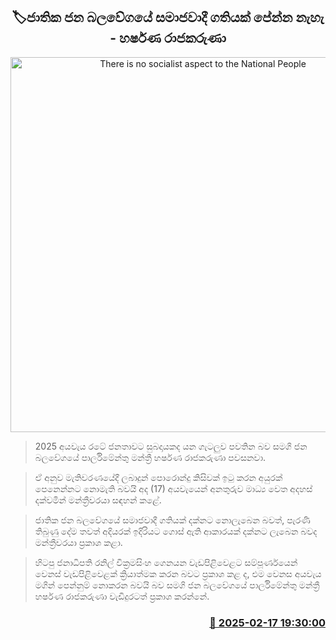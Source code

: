 <p align='center'><b><h2 align='center' title='There is no socialist aspect to the National People's Power - Harshana Rajakaruna'>🏷ජාතික ජන බලවේගයේ සමාජවාදී ගතියක් පේන්න නැහැ - හර්ෂණ රාජකරුණා</h2></b></p>
<p align='center'><img src='https://helakuru.sgp1.cdn.digitaloceanspaces.com/esana/images/lib/harshana-rajakaruna-budget.jpg' width='600' alt='There is no socialist aspect to the National People's Power - Harshana Rajakaruna'></p>

> 2025 අයවැය රටේ ජනතාවට සුබදායකද යන ගැටලුව පවතින බව සමගි ජන බලවේගයේ පාර්ලිමේන්තු මන්ත්‍රී හර්ෂණ රාජකරුණා පවසනවා.

> ඒ අනුව මැතිවරණයේදී ලබාදුන් පොරොන්දු කිසිවක් ඉටු කරන අයුරක් පෙනෙන්නට නොමැති බවයි අද (17) අයවැයෙන් අනතුරුව මාධ්‍ය වෙත අදහස් දක්වමින් මන්ත්‍රීවරයා සඳහන් කළේ.

> ජාතික ජන බලවේගයේ සමාජවාදී ගතියක් දක්නට නොලැබෙන බවත්, පැරණි තිබුණු දේම තවත් අදියරක් ඉදිරියට ගොස් ඇති ආකාරයක් දක්නට ලැබෙන බවද මන්ත්‍රීවරයා ප්‍රකාශ කළා.

> හිටපු ජනාධිපති රනිල් වික්‍රමසිංහ ගෙනයන වැඩපිළිවෙළට සම්පූර්ණයෙන් වෙනස් වැඩපිළිවෙළක් ක්‍රියාත්මක කරන බවට ප්‍රකාශ කළ ද, එම වෙනස අයවැය මගින් පෙන්නුම් නොකරන බවයි බව සමගි ජන බලවේගයේ පාර්ලිමේන්තු මන්ත්‍රී හර්ෂණ රාජකරුණා වැඩිදුරටත් ප්‍රකාශ කරන්නේ.



<h3 align='right'><a href='https://www.helakuru.lk/esana/p/107545/'>📅 2025-02-17 19:30:00</a></h3>
